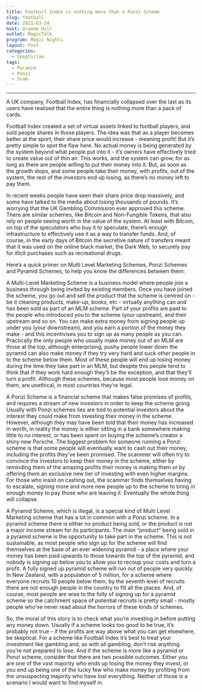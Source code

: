 ```yaml
---
title: Football Index is nothing more than a Ponzi Scheme
slug: football
date: 2021-03-24
host: Graeme Hill
outlet: MagicTalk
program: Magic Nights
layout: Post
categories:
  - Skepticism
tags:
  - Pyramid
  - Ponzi
  - Scam
---
```

---

A UK company, Football Index, has financially collapsed over the last as its users have realised that the entire thing is nothing more than a pack of cards.

Football Index created a set of virtual assets linked to football players, and sold people shares in those players. The idea was that as a player becomes better at the sport, their share price would increase - meaning profit! But it’s pretty simple to spot the flaw here. No actual money is being generated by the system beyond what people put into it - it’s owners have effectively tried to create value out of thin air. This works, and the system can grow, for as long as there are people willing to put their money into it. But, as soon as the growth stops, and some people take their money, with profits, out of the system, the rest of the investors end up losing, as there’s no money left to pay them.

In recent weeks people have seen their share price drop massively, and some have talked to the media about losing thousands of pounds. It’s worrying that the UK Gambling Commission ever approved this scheme. There are similar schemes, like Bitcoin and Non-Fungible Tokens, that also rely on people seeing worth in the value of the system. At least with Bitcoin, on top of the speculators who buy it to speculate, there’s enough infrastructure to effectively use it as a way to transfer funds. And, of course, in the early days of Bitcoin the secretive nature of transfers meant that it was used on the online black market, the Dark Web, to securely pay for illicit purchases such as recreational drugs.

Here’s a quick primer on Multi Level Marketing Schemes, Ponzi Schemes and Pyramid Schemes, to help you know the differences between them:

A Multi-Level Marketing Scheme is a business model where people join a business through being invited by existing members. Once you have joined the scheme, you go out and sell the product that the scheme is centred on - be it cleaning products, make-up, books, etc - virtually anything can and has been sold as part of an MLM scheme. Part of your profits are paid to the people who introduced you to the scheme (your upstream), and their upstream and so on. You can make extra money from signing people up under you (your downstream), and you earn a portion of the money they make - and this incentivises you to sign up as many people as you can. Practically the only people who usually make money out of an MLM are those at the top, although enterprising, pushy people lower down the pyramid can also make money if they try very hard and suck other people in to the scheme below them. Most of these people will end up losing money during the time they take part in an MLM, but despite this people tend to think that if they work hard enough they’ll be the exception, and that they’ll turn a profit. Although these schemes, because most people lose money on them, are unethical, in most countries they’re legal.

A Ponzi Scheme is a financial scheme that makes false promises of profits, and requires a stream of new investors in order to keep the scheme going. Usually with Ponzi schemes lies are told to potential investors about the interest they could make from investing their money in the scheme. However, although they may have been told that their money has increased in worth, in reality the money is either sitting in a bank somewhere making little to no interest, or has been spent on buying the scheme’s creator a shiny new Porsche. The biggest problem for someone running a Ponzi scheme is that some people will eventually want to cash out their money, including the profits they’ve been promised. The scammer will often try to convince the investors to keep their money in the scheme, either by reminding them of the amazing profits their money is making them or by offering them an exclusive new tier of investing with even higher margins. For those who insist on cashing out, the scammer finds themselves having to escalate, signing more and more new people up to the scheme to bring in enough money to pay those who are leaving it. Eventually the whole thing will collapse.

A Pyramid Scheme, which is illegal, is a special kind of Multi Level Marketing scheme that has a lot in common with a Ponzi scheme. In a pyramid scheme there is either no product being sold, or the product is not a major income stream for its participants. The main “product” being sold in a pyramid scheme is the opportunity to take part in the scheme. This is not sustainable, as most people who sign up for the scheme will find themselves at the base of an ever widening pyramid - a place where your money has been paid upwards to those towards the top of the pyramid, and nobody is signing up below you to allow you to recoup your costs and turn a profit. A fully signed up pyramid scheme will run out of people very quickly. In New Zealand, with a population of 5 million, for a scheme where everyone recruits 10 people below them, by the seventh level of recruits there are not enough people in the country to fill all the places. And, of course, most people are wise to the folly of signing up for a pyramid scheme so the catchment space of potential recruits is pretty small - mostly people who’ve never read about the horrors of these kinds of schemes.

So, the moral of this story is to check what you’re investing in before putting any money down. Usually if a scheme looks too good to be true, it’s probably not true - if the profits are way above what you can get elsewhere, be skeptical. For a scheme like Football Index it’s best to treat your investment like gambling and, as with all gambling, don’t risk anything you’re not prepared to lose. And if the scheme is more like a pyramid or Ponzi scheme, consider that there are two possible outcomes. Either you are one of the vast majority who ends up losing the money they invest, or you end up being one of the lucky few who make money by profiting from the unsuspecting majority who have lost everything. Neither of those is a scenario I would want to find myself in.
